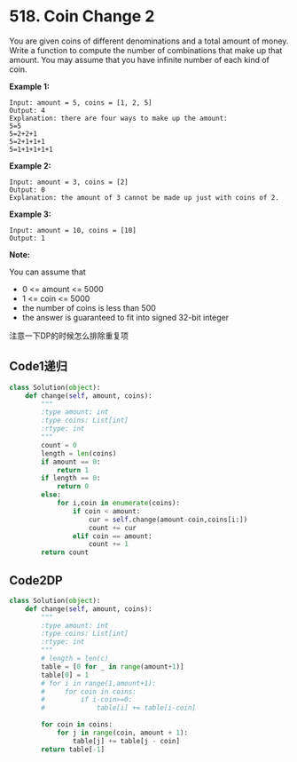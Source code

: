 # 518. Coin Change 2

You are given coins of different denominations and a total amount of money. Write a function to compute the number of combinations that make up that amount. You may assume that you have infinite number of each kind of coin.



 

**Example 1:**

```
Input: amount = 5, coins = [1, 2, 5]
Output: 4
Explanation: there are four ways to make up the amount:
5=5
5=2+2+1
5=2+1+1+1
5=1+1+1+1+1
```

**Example 2:**

```
Input: amount = 3, coins = [2]
Output: 0
Explanation: the amount of 3 cannot be made up just with coins of 2.
```

**Example 3:**

```
Input: amount = 10, coins = [10] 
Output: 1
```

 

**Note:**

You can assume that

- 0 <= amount <= 5000
- 1 <= coin <= 5000
- the number of coins is less than 500
- the answer is guaranteed to fit into signed 32-bit integer



注意一下DP的时候怎么排除重复项

## Code1递归

```python
class Solution(object):
    def change(self, amount, coins):
        """
        :type amount: int
        :type coins: List[int]
        :rtype: int
        """
        count = 0
        length = len(coins)
        if amount == 0:
            return 1
        if length == 0:
            return 0
        else:
            for i,coin in enumerate(coins):
                if coin < amount:
                    cur = self.change(amount-coin,coins[i:])
                    count += cur
                elif coin == amount:
                    count += 1
        return count
```



## Code2DP

```python
class Solution(object):
    def change(self, amount, coins):
        """
        :type amount: int
        :type coins: List[int]
        :rtype: int
        """
        # length = len(c)
        table = [0 for _ in range(amount+1)]
        table[0] = 1
        # for i in range(1,amount+1):
        #     for coin in coins:
        #         if i-coin>=0:
        #             table[i] += table[i-coin]
                    
        for coin in coins:
            for j in range(coin, amount + 1):
                table[j] += table[j - coin]
        return table[-1]
```

